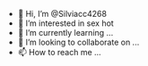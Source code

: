 - 👋 Hi, I’m @Silviacc4268
- 👀 I’m interested in sex hot
- 🌱 I’m currently learning ...
- 💞️ I’m looking to collaborate on ...
- 📫 How to reach me ...

<!---
Silviacc4268/Silviacc4268 is a ✨ special ✨ repository because its `README.md` (this file) appears on your GitHub profile.
You can click the Preview link to take a look at your changes.
--->
